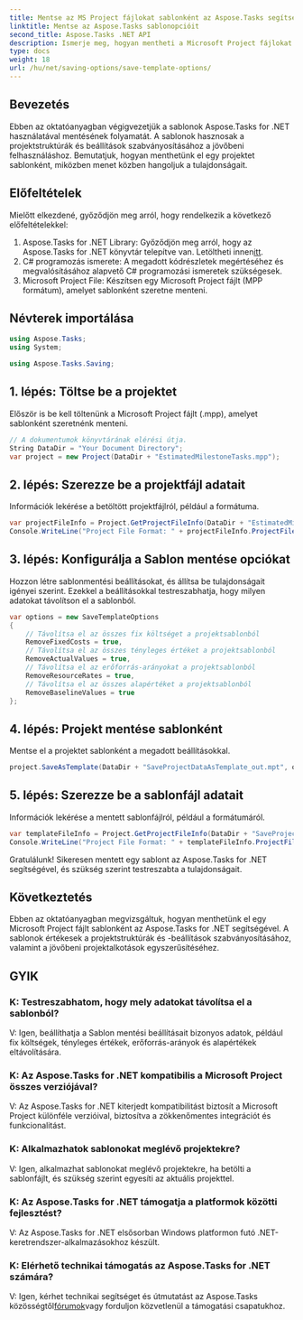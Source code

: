 ```yaml
---
title: Mentse az MS Project fájlokat sablonként az Aspose.Tasks segítségével
linktitle: Mentse az Aspose.Tasks sablonopcióit
second_title: Aspose.Tasks .NET API
description: Ismerje meg, hogyan mentheti a Microsoft Project fájlokat sablonként az Aspose.Tasks for .NET segítségével. Szabja testre a sablonbeállításokat az egyszerűsített projektkezelés érdekében.
type: docs
weight: 18
url: /hu/net/saving-options/save-template-options/
---
```

## Bevezetés
Ebben az oktatóanyagban végigvezetjük a sablonok Aspose.Tasks for .NET használatával mentésének folyamatát. A sablonok hasznosak a projektstruktúrák és beállítások szabványosításához a jövőbeni felhasználáshoz. Bemutatjuk, hogyan menthetünk el egy projektet sablonként, miközben menet közben hangoljuk a tulajdonságait.
## Előfeltételek
Mielőtt elkezdené, győződjön meg arról, hogy rendelkezik a következő előfeltételekkel:
1.  Aspose.Tasks for .NET Library: Győződjön meg arról, hogy az Aspose.Tasks for .NET könyvtár telepítve van. Letöltheti innen[itt](https://releases.aspose.com/tasks/net/).
2. C# programozás ismerete: A megadott kódrészletek megértéséhez és megvalósításához alapvető C# programozási ismeretek szükségesek.
3. Microsoft Project File: Készítsen egy Microsoft Project fájlt (MPP formátum), amelyet sablonként szeretne menteni.

## Névterek importálása
```csharp
using Aspose.Tasks;
using System;

using Aspose.Tasks.Saving;
```
## 1. lépés: Töltse be a projektet
Először is be kell töltenünk a Microsoft Project fájlt (.mpp), amelyet sablonként szeretnénk menteni.
```csharp
// A dokumentumok könyvtárának elérési útja.
String DataDir = "Your Document Directory";
var project = new Project(DataDir + "EstimatedMilestoneTasks.mpp");
```
## 2. lépés: Szerezze be a projektfájl adatait
Információk lekérése a betöltött projektfájlról, például a formátuma.
```csharp
var projectFileInfo = Project.GetProjectFileInfo(DataDir + "EstimatedMilestoneTasks.mpp");
Console.WriteLine("Project File Format: " + projectFileInfo.ProjectFileFormat);
```
## 3. lépés: Konfigurálja a Sablon mentése opciókat
Hozzon létre sablonmentési beállításokat, és állítsa be tulajdonságait igényei szerint. Ezekkel a beállításokkal testreszabhatja, hogy milyen adatokat távolítson el a sablonból.
```csharp
var options = new SaveTemplateOptions
{
	// Távolítsa el az összes fix költséget a projektsablonból
	RemoveFixedCosts = true,
	// Távolítsa el az összes tényleges értéket a projektsablonból
	RemoveActualValues = true,
	// Távolítsa el az erőforrás-arányokat a projektsablonból
	RemoveResourceRates = true,
	// Távolítsa el az összes alapértéket a projektsablonból
	RemoveBaselineValues = true
};
```
## 4. lépés: Projekt mentése sablonként
Mentse el a projektet sablonként a megadott beállításokkal.
```csharp
project.SaveAsTemplate(DataDir + "SaveProjectDataAsTemplate_out.mpt", options);
```
## 5. lépés: Szerezze be a sablonfájl adatait
Információk lekérése a mentett sablonfájlról, például a formátumáról.
```csharp
var templateFileInfo = Project.GetProjectFileInfo(DataDir + "SaveProjectDataAsTemplate_out.mpt");
Console.WriteLine("Project File Format: " + templateFileInfo.ProjectFileFormat);
```
Gratulálunk! Sikeresen mentett egy sablont az Aspose.Tasks for .NET segítségével, és szükség szerint testreszabta a tulajdonságait.

## Következtetés
Ebben az oktatóanyagban megvizsgáltuk, hogyan menthetünk el egy Microsoft Project fájlt sablonként az Aspose.Tasks for .NET segítségével. A sablonok értékesek a projektstruktúrák és -beállítások szabványosításához, valamint a jövőbeni projektalkotások egyszerűsítéséhez.
## GYIK
### K: Testreszabhatom, hogy mely adatokat távolítsa el a sablonból?
V: Igen, beállíthatja a Sablon mentési beállításait bizonyos adatok, például fix költségek, tényleges értékek, erőforrás-arányok és alapértékek eltávolítására.
### K: Az Aspose.Tasks for .NET kompatibilis a Microsoft Project összes verziójával?
V: Az Aspose.Tasks for .NET kiterjedt kompatibilitást biztosít a Microsoft Project különféle verzióival, biztosítva a zökkenőmentes integrációt és funkcionalitást.
### K: Alkalmazhatok sablonokat meglévő projektekre?
V: Igen, alkalmazhat sablonokat meglévő projektekre, ha betölti a sablonfájlt, és szükség szerint egyesíti az aktuális projekttel.
### K: Az Aspose.Tasks for .NET támogatja a platformok közötti fejlesztést?
V: Az Aspose.Tasks for .NET elsősorban Windows platformon futó .NET-keretrendszer-alkalmazásokhoz készült.
### K: Elérhető technikai támogatás az Aspose.Tasks for .NET számára?
 V: Igen, kérhet technikai segítséget és útmutatást az Aspose.Tasks közösségtől[fórumok](https://forum.aspose.com/c/tasks/15)vagy forduljon közvetlenül a támogatási csapatukhoz.